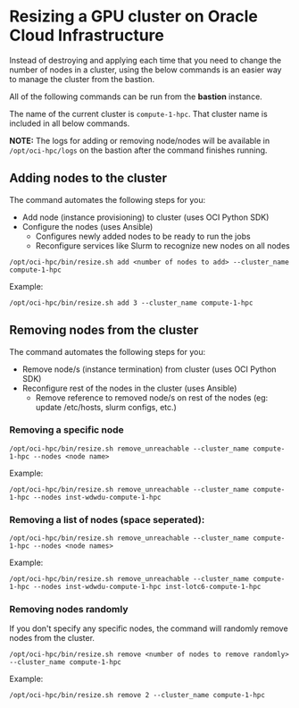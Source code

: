 # Resizing a GPU cluster on Oracle Cloud Infrastructure

Instead of destroying and applying each time that you need to change the number of nodes in a cluster, using the below commands is an easier way to manage the cluster from the bastion.

All of the following commands can be run from the **bastion** instance.

The name of the current cluster is `compute-1-hpc`. That cluster name is included in all below commands.

**NOTE:** The logs for adding or removing node/nodes will be available in `/opt/oci-hpc/logs` on the bastion after the command finishes running.


## Adding nodes to the cluster

The command automates the following steps for you:

- Add node (instance provisioning) to cluster (uses OCI Python SDK)
- Configure the nodes (uses Ansible)
  -  Configures newly added nodes to be ready to run the jobs
  -  Reconfigure services like Slurm to recognize new nodes on all nodes

```
/opt/oci-hpc/bin/resize.sh add <number of nodes to add> --cluster_name compute-1-hpc
```

Example:

```
/opt/oci-hpc/bin/resize.sh add 3 --cluster_name compute-1-hpc
```

## Removing nodes from the cluster

The command automates the following steps for you:

- Remove node/s (instance termination) from cluster (uses OCI Python SDK)
- Reconfigure rest of the nodes in the cluster  (uses Ansible)
  -  Remove reference to removed node/s on rest of the nodes (eg: update /etc/hosts, slurm configs, etc.)

### Removing a specific node

```
/opt/oci-hpc/bin/resize.sh remove_unreachable --cluster_name compute-1-hpc --nodes <node name>
```

Example: 
```
/opt/oci-hpc/bin/resize.sh remove_unreachable --cluster_name compute-1-hpc --nodes inst-wdwdu-compute-1-hpc
```

### Removing a list of nodes (space seperated):

```
/opt/oci-hpc/bin/resize.sh remove_unreachable --cluster_name compute-1-hpc --nodes <node names>
```

Example: 
```
/opt/oci-hpc/bin/resize.sh remove_unreachable --cluster_name compute-1-hpc --nodes inst-wdwdu-compute-1-hpc inst-lotc6-compute-1-hpc
```

### Removing nodes randomly

If you don't specify any specific nodes, the command will randomly remove nodes from the cluster.

```
/opt/oci-hpc/bin/resize.sh remove <number of nodes to remove randomly> --cluster_name compute-1-hpc
```

Example:
```
/opt/oci-hpc/bin/resize.sh remove 2 --cluster_name compute-1-hpc
```


